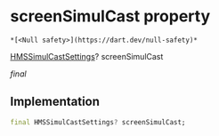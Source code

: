 


# screenSimulCast property




    *[<Null safety>](https://dart.dev/null-safety)*


[HMSSimulCastSettings](../../hmssdk_flutter/HMSSimulCastSettings-class.md)? screenSimulCast
  
_final_






## Implementation

```dart
final HMSSimulCastSettings? screenSimulCast;


```







